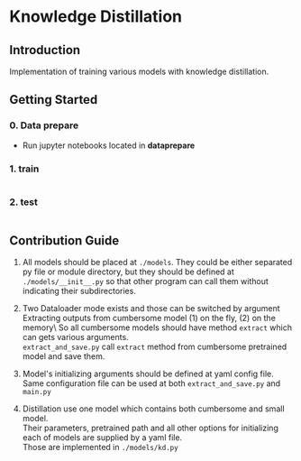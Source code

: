 # Knowledge Distillation

## Introduction

Implementation of training various models with knowledge distillation.


## Getting Started
### 0. Data prepare
 - Run jupyter notebooks located in **dataprepare**

### 1. train
```

```


### 2. test
```
```


## Contribution Guide

1. All models should be placed at `./models`. They could be either separated py file or module directory, but they should be defined at `./models/__init__.py` so that other program can call them without indicating their subdirectories.

1. Two Dataloader mode exists and those can be switched by argument \
   Extracting outputs from cumbersome model (1) on the fly, (2) on the memory\ 
   So all cumbersome models should have method `extract` which can gets various arguments. \
   `extract_and_save.py` call `extract` method from cumbersome pretrained model and save them.

1. Model's initializing arguments should be defined at yaml config file.
   Same configuration file can be used at both `extract_and_save.py` and `main.py`

1. Distillation use one model which contains both cumbersome and small model. \
   Their parameters, pretrained path and all other options for initializing each of models are supplied by a yaml file. \
   Those are implemented in `./models/kd.py`
